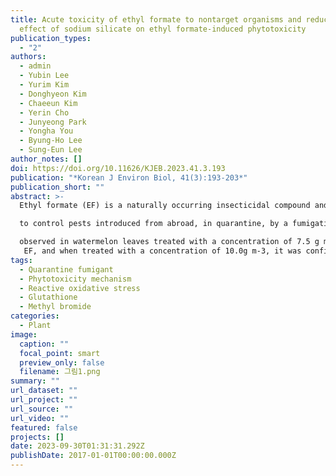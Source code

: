 ```yaml
---
title: Acute toxicity of ethyl formate to nontarget organisms and reduction
  effect of sodium silicate on ethyl formate-induced phytotoxicity
publication_types:
  - "2"
authors:
  - admin
  - Yubin Lee
  - Yurim Kim
  - Donghyeon Kim
  - Chaeeun Kim
  - Yerin Cho
  - Junyeong Park
  - Yongha You
  - Byung-Ho Lee
  - Sung-Eun Lee
author_notes: []
doi: https://doi.org/10.11626/KJEB.2023.41.3.193
publication: "*Korean J Environ Biol, 41(3):193-203*"
publication_short: ""
abstract: >-
  Ethyl formate (EF) is a naturally occurring insecticidal compound and is used

  to control pests introduced from abroad, in quarantine, by a fumigation method. In particular, it is mainly used as a substitute for methyl bromide and is less toxic to humans and less harmful to plants. This study aimed to investigate the possible acute toxicity of EF to useful organisms, and how to reduce phytotoxicity in watermelon, zucchini, and oriental melon. After fumigation with EF for 2 h, the LC50 values for earthworms, honey bees, and silkworms were 39.9, 7.09, and 17.9g m-3, respectively. The degree of susceptibility to EF was in the order of earthworms, silkworms, and honey bees based on the LC50 value, and EF fumigation induced stronger acute toxicity to honey bees. Phytotoxicity was

  observed in watermelon leaves treated with a concentration of 7.5 g m-3
   EF, and when treated with a concentration of 10.0g m-3, it was confirmed that the edges of watermelon leaves were charred and seemed to be damaged by acids. Zucchini and melon, and other cucurbits, showed strong damage to the leaves when treated with a concentration of 10 g m-3, and sodium silicate, at concentrations of 10% and 20%, was used to reduce phytotoxicity. Therefore, acute toxicity towards nontarget organisms and phytotoxicity during the fumigation of EF should be reduced for efficient agricultural pest control.
tags:
  - Quarantine fumigant
  - Phytotoxicity mechanism
  - Reactive oxidative stress
  - Glutathione
  - Methyl bromide
categories:
  - Plant
image:
  caption: ""
  focal_point: smart
  preview_only: false
  filename: 그림1.png
summary: ""
url_dataset: ""
url_project: ""
url_source: ""
url_video: ""
featured: false
projects: []
date: 2023-09-30T01:31:31.292Z
publishDate: 2017-01-01T00:00:00.000Z
---
```

